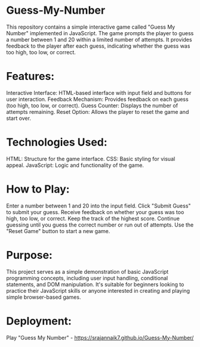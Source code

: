 # Guess-My-Number
This repository contains a simple interactive game called "Guess My Number" implemented in JavaScript. The game prompts the player to guess a number between 1 and 20 within a limited number of attempts. It provides feedback to the player after each guess, indicating whether the guess was too high, too low, or correct.

# Features:
Interactive Interface: HTML-based interface with input field and buttons for user interaction.
Feedback Mechanism: Provides feedback on each guess (too high, too low, or correct).
Guess Counter: Displays the number of attempts remaining.
Reset Option: Allows the player to reset the game and start over.

# Technologies Used:
HTML: Structure for the game interface.
CSS: Basic styling for visual appeal.
JavaScript: Logic and functionality of the game.

# How to Play:
Enter a number between 1 and 20 into the input field.
Click "Submit Guess" to submit your guess.
Receive feedback on whether your guess was too high, too low, or correct.
Keep the track of the highest score.
Continue guessing until you guess the correct number or run out of attempts.
Use the "Reset Game" button to start a new game.

# Purpose:
This project serves as a simple demonstration of basic JavaScript programming concepts, including user input handling, conditional statements, and DOM manipulation. It's suitable for beginners looking to practice their JavaScript skills or anyone interested in creating and playing simple browser-based games.

# Deployment:
Play "Guess My Number" - https://srajannaik7.github.io/Guess-My-Number/


